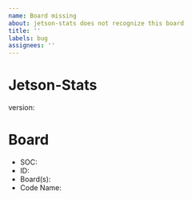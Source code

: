 ```yaml
---
name: Board missing
about: jetson-stats does not recognize this board
title: ''
labels: bug
assignees: ''
---
```

<!-- Complete all fields -->
# Jetson-Stats
version: <!-- jtop -v -->

<!--
  You can find this data on:
   * jetson_release -v
   * jtop (page INFO)
-->
# Board
* SOC:
* ID:
* Board(s):
* Code Name: